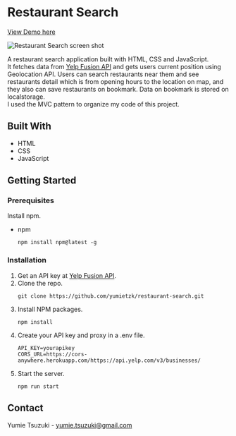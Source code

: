 # Restaurant Search

[View Demo here](https://restaurant-search-myapp.netlify.app)


![Restaurant Search screen shot](https://user-images.githubusercontent.com/61277579/134940284-5cc46c38-681b-4369-bc41-2035d518dc72.png)


A restaurant search application built with HTML, CSS and JavaScript.  
It fetches data from [Yelp Fusion API](https://www.yelp.com/developers/documentation/v3/get_started) and gets users current position using Geolocation API. Users can search restaurants near them and see restaurants detail which is from opening hours to the location on map, and they also can save restaurants on bookmark. Data on bookmark is stored on localstorage.  
I used the MVC pattern to organize my code of this project. 


## Built With

- HTML
- CSS
- JavaScript


## Getting Started

### Prerequisites

Install npm. 

- npm
  ```
  npm install npm@latest -g
  ```

### Installation
1. Get an API key at [Yelp Fusion API](https://www.yelp.com/developers/documentation/v3/get_started).
2. Clone the repo.
    ```
    git clone https://github.com/yumietzk/restaurant-search.git
    ```
3. Install NPM packages.
    ```
    npm install
    ```
4. Create your API key and proxy in a .env file.
    ```
    API_KEY=yourapikey
    CORS_URL=https://cors-anywhere.herokuapp.com/https://api.yelp.com/v3/businesses/
    ```
5. Start the server.
    ```
    npm run start
    ```


## Contact

Yumie Tsuzuki - yumie.tsuzuki@gmail.com

